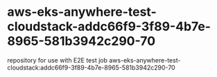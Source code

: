 # aws-eks-anywhere-test-cloudstack-addc66f9-3f89-4b7e-8965-581b3942c290-70
repository for use with E2E test job aws-eks-anywhere-test-cloudstack:addc66f9-3f89-4b7e-8965-581b3942c290-70
